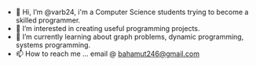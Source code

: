 - 👋 Hi, I’m @varb24, i'm a Computer Science students trying to become a skilled programmer.
- 👀 I’m interested in creating useful programming projects.
- 🌱 I’m currently learning about graph problems, dynamic programming, systems programming.
- 📫 How to reach me ... email @ bahamut246@gmail.com

<!---
varb24/varb24 is a ✨ special ✨ repository because its `README.md` (this file) appears on your GitHub profile.
You can click the Preview link to take a look at your changes.
--->

